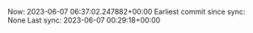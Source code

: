 Now: 2023-06-07 06:37:02.247882+00:00 Earliest commit since sync: None Last sync: 2023-06-07 00:29:18+00:00
